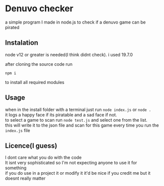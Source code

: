 # Denuvo checker

a simple program I made in node.js to check if a denuvo game can be pirated

## Instalation

node v12 or greater is needed(I think didnt check). i used 19.7.0

after cloning the source code run  
```
npm i
```
to install all required modules

## Usage

when in the install folder with a terminal just run `node index.js` or `node .`  
it logs a happy face if its piratable and a sad face if not.  
to select a game to scan run `node test.js` and select one from the list.  
this will write it to the json file and scan for this game every time you run the `index.js` file

## Licence(I guess)

I dont care what you do with the code  
It isnt very sophisticated so I'm not expecting anyone to use it for something  
if you do use in a project it or modify it it'd be nice if you credit me but it doesnt really matter